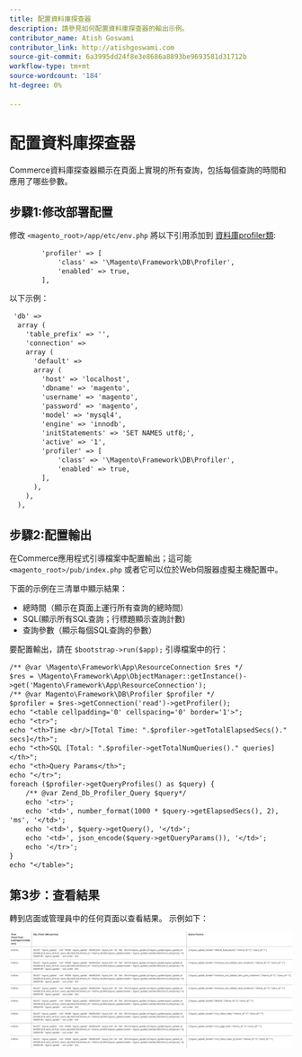 ```yaml
---
title: 配置資料庫探查器
description: 請參見如何配置資料庫探查器的輸出示例。
contributor_name: Atish Goswami
contributor_link: http://atishgoswami.com
source-git-commit: 6a3995dd24f8e3e8686a8893be9693581d31712b
workflow-type: tm+mt
source-wordcount: '184'
ht-degree: 0%

---
```



# 配置資料庫探查器

Commerce資料庫探查器顯示在頁面上實現的所有查詢，包括每個查詢的時間和應用了哪些參數。

## 步驟1:修改部署配置

修改 `<magento_root>/app/etc/env.php` 將以下引用添加到 [資料庫profiler類](https://github.com/magento/magento2/tree/2.4/lib/internal/Magento/Framework/DB/Profiler.php):

```php?start_inline=1
        'profiler' => [
            'class' => '\Magento\Framework\DB\Profiler',
            'enabled' => true,
        ],
```

以下示例：

```php?start_inline=1
 'db' =>
  array (
    'table_prefix' => '',
    'connection' =>
    array (
      'default' =>
      array (
        'host' => 'localhost',
        'dbname' => 'magento',
        'username' => 'magento',
        'password' => 'magento',
        'model' => 'mysql4',
        'engine' => 'innodb',
        'initStatements' => 'SET NAMES utf8;',
        'active' => '1',
        'profiler' => [
            'class' => '\Magento\Framework\DB\Profiler',
            'enabled' => true,
        ],
      ),
    ),
  ),
```

## 步驟2:配置輸出

在Commerce應用程式引導檔案中配置輸出；這可能 `<magento_root>/pub/index.php` 或者它可以位於Web伺服器虛擬主機配置中。

下面的示例在三清單中顯示結果：

- 總時間（顯示在頁面上運行所有查詢的總時間）
- SQL(顯示所有SQL查詢；行標題顯示查詢計數)
- 查詢參數（顯示每個SQL查詢的參數）

要配置輸出，請在 `$bootstrap->run($app);` 引導檔案中的行：

```php?start_inline=1
/** @var \Magento\Framework\App\ResourceConnection $res */
$res = \Magento\Framework\App\ObjectManager::getInstance()->get('Magento\Framework\App\ResourceConnection');
/** @var Magento\Framework\DB\Profiler $profiler */
$profiler = $res->getConnection('read')->getProfiler();
echo "<table cellpadding='0' cellspacing='0' border='1'>";
echo "<tr>";
echo "<th>Time <br/>[Total Time: ".$profiler->getTotalElapsedSecs()." secs]</th>";
echo "<th>SQL [Total: ".$profiler->getTotalNumQueries()." queries]</th>";
echo "<th>Query Params</th>";
echo "</tr>";
foreach ($profiler->getQueryProfiles() as $query) {
    /** @var Zend_Db_Profiler_Query $query*/
    echo '<tr>';
    echo '<td>', number_format(1000 * $query->getElapsedSecs(), 2), 'ms', '</td>';
    echo '<td>', $query->getQuery(), '</td>';
    echo '<td>', json_encode($query->getQueryParams()), '</td>';
    echo '</tr>';
}
echo "</table>";
```

## 第3步：查看結果

轉到店面或管理員中的任何頁面以查看結果。 示例如下：

![示例資料庫探查器結果](../../assets/configuration/db-profiler-results.png)
